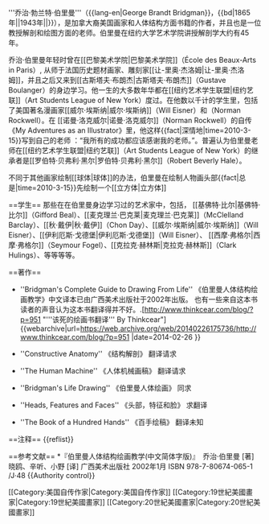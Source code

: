 '''乔治·勃兰特·伯里曼'''（{{lang-en|George Brandt Bridgman}}，{{bd|1865年||1943年||}}），是加拿大裔美国画家和人体结构方面书籍的作者，并且也是一位教授解剖和绘图方面的老师。伯里曼在纽约大学艺术学院讲授解剖学大约有45年。

乔治·伯里曼年轻时曾在[[巴黎美术学院|巴黎美术学院]]（École des Beaux-Arts in Paris）, 从师于法国历史题材画家、雕刻家[[让-里奥·杰洛姆|让-里奥·杰洛姆]]，并且之后又来到[[古斯塔夫·布朗杰|古斯塔夫·布朗杰]]（Gustave Boulanger）的身边学习。他一生的大多数年华都在[[纽约艺术学生联盟|纽约艺联]]（Art Students League of New York）度过。在他数以千计的学生里，包括了美国著名漫画家[[威尔·埃斯纳|威尔·埃斯纳]]（Will Eisner）和（Norman Rockwell）。在 [[诺曼·洛克威尔|诺曼·洛克威尔]]（Norman Rockwell）的自传《My Adventures as an Illustrator》里，他这样{{fact|深情地|time=2010-3-15}}写到自己的老师 ：“我所有的成功都应该感谢我的老师。”。普遍认为伯里曼老师在[[纽约艺术学生联盟|纽约艺联]]（Art Students League of New York）的继承者是[[罗伯特·贝弗利·黑尔|罗伯特·贝弗利·黑尔]]（Robert Beverly Hale）。

不同于其他画家绘制[[球体|球体]]的办法，伯里曼在绘制人物画头部{{fact|总是|time=2010-3-15}}先绘制一个[[立方体|立方体]]

==学生==
那些在在伯里曼身边学习过的艺术家中，包括，
[[基佛特·比尔|基佛特·比尔]]（Gifford Beal）、[[麦克理兰·巴克莱|麦克理兰·巴克莱]]（McClelland Barclay）、[[秋·戴伊|秋·戴伊]]（Chon Day）、[[威尔·埃斯纳|威尔·埃斯纳]]（Will Eisner）、[[伊利厄斯·戈德堡|伊利厄斯·戈德堡]]（Will Eisner）、
[[西摩·弗格尔|西摩·弗格尔]]（Seymour Fogel）、[[克拉克·赫林斯|克拉克·赫林斯]]（Clark Hulings）、等等等等。

==著作==
* ''Bridgman's Complete Guide to Drawing From Life''
《伯里曼人体结构绘画教学》中文译本已由广西美术出版社于2002年出版。
也有一些来自这本书读者的声音认为这本书翻译得并不好。.<ref>[http://www.thinkcear.com/blog/?p=951 "'''该死的绘画书翻译''' By Thinkcear"] {{webarchive|url=https://web.archive.org/web/20140226175736/http://www.thinkcear.com/blog/?p=951 |date=2014-02-26 }}</ref>

* ''Constructive Anatomy''
《结构解剖》 翻译请求

* ''The Human Machine''
《人体机械画稿》 翻译请求

* ''Bridgman's Life Drawing''
《伯里曼人体绘画》 同求

* ''Heads, Features and Faces''
《头部，特征和脸》 求翻译
* ''The Book of a Hundred Hands''
《百手绘稿》 翻译未知

==注释==
{{reflist}}

==参考文献==
*『伯里曼人体结构绘画教学(中文简体字版)』　乔治·伯里曼 [著]   晓鸥、辛听、小野 [译]  广西美术出版社  2002年1月 ISBN 978-7-80674-065-1 /J·48
{{Authority control}}

[[Category:美国自传作家|Category:美国自传作家]]
[[Category:19世紀美國畫家|Category:19世紀美國畫家]]
[[Category:20世紀美國畫家|Category:20世紀美國畫家]]